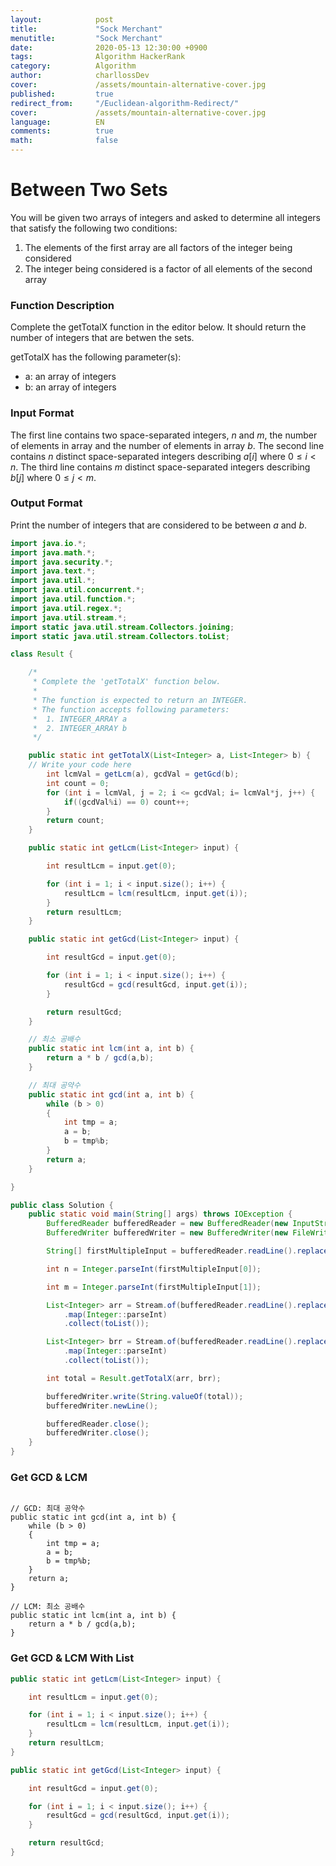 ```yaml
---
layout:            post
title:             "Sock Merchant"
menutitle:         "Sock Merchant"
date:              2020-05-13 12:30:00 +0900
tags:              Algorithm HackerRank
category:          Algorithm
author:            charllossDev
cover:             /assets/mountain-alternative-cover.jpg
published:         true
redirect_from:     "/Euclidean-algorithm-Redirect/"
cover:             /assets/mountain-alternative-cover.jpg
language:          EN
comments:          true
math:			   false
---
```


# Between Two Sets
You will be given two arrays of integers and asked to determine all integers that satisfy the following two conditions:

1. The elements of the first array are all factors of the integer being considered
2. The integer being considered is a factor of all elements of the second array


### Function Description

Complete the getTotalX function in the editor below. It should return the number of integers that are betwen the sets.

getTotalX has the following parameter(s):

* a: an array of integers
* b: an array of integers


### Input Format
The first line contains two space-separated integers, $n$ and $m$, the number of elements in array  and the number of elements in array $b$.
The second line contains $n$ distinct space-separated integers describing $a[i]$ where $0 \le i < n$.
The third line contains $m$ distinct space-separated integers describing $b[j]$ where $0 \le j < m$.

### Output Format

Print the number of integers that are considered to be between $a$ and $b$.

```java
import java.io.*;
import java.math.*;
import java.security.*;
import java.text.*;
import java.util.*;
import java.util.concurrent.*;
import java.util.function.*;
import java.util.regex.*;
import java.util.stream.*;
import static java.util.stream.Collectors.joining;
import static java.util.stream.Collectors.toList;

class Result {

    /*
     * Complete the 'getTotalX' function below.
     *
     * The function is expected to return an INTEGER.
     * The function accepts following parameters:
     *  1. INTEGER_ARRAY a
     *  2. INTEGER_ARRAY b
     */

    public static int getTotalX(List<Integer> a, List<Integer> b) {
    // Write your code here
        int lcmVal = getLcm(a), gcdVal = getGcd(b);
        int count = 0;
        for (int i = lcmVal, j = 2; i <= gcdVal; i= lcmVal*j, j++) {
            if((gcdVal%i) == 0) count++;
        }
        return count;
    }

    public static int getLcm(List<Integer> input) {

        int resultLcm = input.get(0);

        for (int i = 1; i < input.size(); i++) {
            resultLcm = lcm(resultLcm, input.get(i));
        }    
        return resultLcm;
    }

    public static int getGcd(List<Integer> input) {

        int resultGcd = input.get(0);

        for (int i = 1; i < input.size(); i++) {
            resultGcd = gcd(resultGcd, input.get(i));
        }

        return resultGcd;
    }

    // 최소 공배수
    public static int lcm(int a, int b) {
        return a * b / gcd(a,b);
    }

    // 최대 공약수
    public static int gcd(int a, int b) {
        while (b > 0)
        {
            int tmp = a;
            a = b;
            b = tmp%b;
        }
        return a;
    }

}

public class Solution {
    public static void main(String[] args) throws IOException {
        BufferedReader bufferedReader = new BufferedReader(new InputStreamReader(System.in));
        BufferedWriter bufferedWriter = new BufferedWriter(new FileWriter(System.getenv("OUTPUT_PATH")));

        String[] firstMultipleInput = bufferedReader.readLine().replaceAll("\\s+$", "").split(" ");

        int n = Integer.parseInt(firstMultipleInput[0]);

        int m = Integer.parseInt(firstMultipleInput[1]);

        List<Integer> arr = Stream.of(bufferedReader.readLine().replaceAll("\\s+$", "").split(" "))
            .map(Integer::parseInt)
            .collect(toList());

        List<Integer> brr = Stream.of(bufferedReader.readLine().replaceAll("\\s+$", "").split(" "))
            .map(Integer::parseInt)
            .collect(toList());

        int total = Result.getTotalX(arr, brr);

        bufferedWriter.write(String.valueOf(total));
        bufferedWriter.newLine();

        bufferedReader.close();
        bufferedWriter.close();
    }
}
```


### Get GCD & LCM

```

// GCD: 최대 공약수
public static int gcd(int a, int b) {
    while (b > 0)
    {
        int tmp = a;
        a = b;
        b = tmp%b;
    }
    return a;
}

// LCM: 최소 공배수
public static int lcm(int a, int b) {
    return a * b / gcd(a,b);
}
```

### Get GCD & LCM With List

```java
public static int getLcm(List<Integer> input) {

    int resultLcm = input.get(0);

    for (int i = 1; i < input.size(); i++) {
        resultLcm = lcm(resultLcm, input.get(i));
    }    
    return resultLcm;
}

public static int getGcd(List<Integer> input) {

    int resultGcd = input.get(0);

    for (int i = 1; i < input.size(); i++) {
        resultGcd = gcd(resultGcd, input.get(i));
    }

    return resultGcd;
}
```
